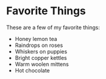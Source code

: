 # Favorite Things

These are a few of my favorite things:

- Honey lemon tea
- Raindrops on roses
- Whiskers on puppies
- Bright copper kettles
- Warm woolen mittens
- Hot chocolate
